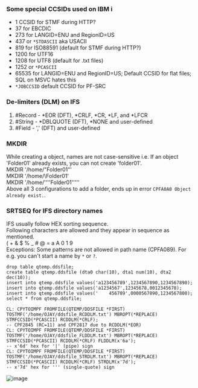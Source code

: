 ### Some special CCSIDs used on IBM i
- 1           CCSID for STMF during HTTP?
- 37          for EBCDIC
- 273         for LANGID=ENU and RegionID=US
- 437         or `*STDASCII` aka USACII
- 819         for ISO88591 (default for STMF during HTTP?)
- 1200        for UTF16
- 1208        for UTF8 (default for .txt files)
- 1252        or `*PCASCII`
- 65535       for LANGID=ENU and RegionID=US; Default CCSID for flat files; SQL on MSVC hates this
- `*JOBCCSID` default CCSID for PF-SRC

### De-limiters (DLM) on IFS
1. #Record - *EOR (DFT), *CRLF, *CR, *LF, and *LFCR
2. #String - *DBLQUOTE (DFT), *NONE and user-defined
3. #Field - ',' (DFT) and user-defined

### MKDIR
While creating a object, names are not case-sensitive i.e. If an object 'Folder01' already exists, you can not create 'folder01'.  
MKDIR '/home/"Folder01"'  
MKDIR '/home/\Folder01'  
MKDIR '/home/''''Folder01'''''  
Above all 3 configurations to add a folder, ends up in error `CPFA0A0 Object already exist.`.  

### SRTSEQ for IFS directory names
IFS usually follow HEX sorting sequence.  
Following characters are allowed and they appear in sequence as mentioned.  
( + & $ % _ # @ = a A 0 1 9  
Exceptions: Some patterns are not allowed in path name (CPFA089). For e.g. you can't start a name by `*` or `?`.

```
drop table qtemp.ddsfile;
create table qtemp.ddsfile (dta0 char(10), dta1 num(10), dta2 dec(10));
insert into qtemp.ddsfile values('a123456789',1234567890,1234567890);
insert into qtemp.ddsfile values('a1234567',12345678,0012345678);
insert into qtemp.ddsfile values('    456789',0000567890,1234567800);
select * from qtemp.ddsfile;

CL: CPYTOIMPF FROMFILE(QTEMP/DDSFILE *FIRST) TOSTMF('/home/OJAY/ddsfile_RCDDLM.txt') MBROPT(*REPLACE) STMFCCSID(*PCASCII) RCDDLM(*CRLF);
-- CPF2845 (RC=11) and CPF2817 due to RCDDLM(*EOR)
CL: CPYTOIMPF FROMFILE(QTEMP/DDSFILE *FIRST) TOSTMF('/home/OJAY/ddsfile_FLDDLM.txt') MBROPT(*REPLACE) STMFCCSID(*PCASCII) RCDDLM(*CRLF) FLDDLM(x'6a');
-- x'6d' hex for '|' (pipe) sign
CL: CPYTOIMPF FROMFILE(QTEMP/DDSFILE *FIRST) TOSTMF('/home/OJAY/ddsfile_STRDLM.txt') MBROPT(*REPLACE) STMFCCSID(*PCASCII) RCDDLM(*CRLF) STRDLM(x'7d');                
-- x'7d' hex for ''' (single-quote) sign
```

![image](https://github.com/bojasv/1970/assets/59419054/9bb6c4c3-8512-44f7-9c0e-a1fd055a3562)
